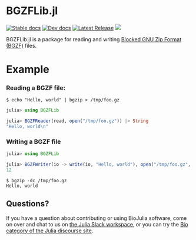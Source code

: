 # BGZFLib.jl
[![Stable docs](https://img.shields.io/badge/docs-stable-blue.svg)](https://biojulia.dev/BGZFLib.jl/stable/)
[![Dev docs](https://img.shields.io/badge/docs-latest-blue.svg)](https://biojulia.dev/BGZFLib.jl/dev/)
[![Latest Release](https://img.shields.io/github/release/BioJulia/BGZFLib.jl.svg)](https://github.com/BioJulia/BGZFLib.jl/releases/latest)
[![](https://codecov.io/gh/BioJulia/BGZFLib.jl/branch/master/graph/badge.svg)](https://codecov.io/gh/BioJulia/BGZFLib.jl)

BGZFLib.jl is a package for reading and writing [Blocked GNU Zip Format (BGZF)](https://en.wikipedia.org/wiki/BGZF) files.

# Example
### Reading a BGZF file:
```shell
$ echo "Hello, world" | bgzip > /tmp/foo.gz
```

```julia
julia> using BGZFLib

julia> BGZFReader(read, open("/tmp/foo.gz")) |> String
"Hello, world\n"
```

### Writing a BGZF file
```julia
julia> using BGZFLib

julia> BGZFWriter(io -> write(io, "Hello, world"), open("/tmp/foo.gz", "w"))
12
```

```shell
$ bgzip -dc /tmp/foo.gz
Hello, world
```

## Questions?
If you have a question about contributing or using BioJulia software, come on over and chat to us on [the Julia Slack workspace](https://julialang.org/slack/), or you can try the [Bio category of the Julia discourse site](https://discourse.julialang.org/c/domain/bio).
